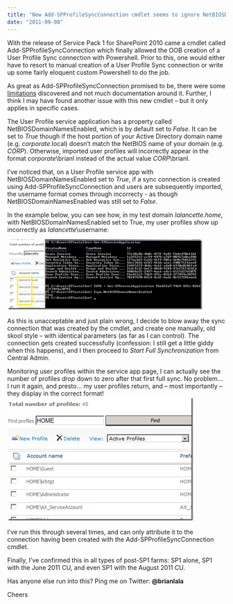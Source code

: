 ```yaml
---
title: "New Add-SPProfileSyncConnection cmdlet seems to ignore NetBIOSDomainNamesEnabled property?"
date: "2011-09-08"
---
```


With the release of Service Pack 1 for SharePoint 2010 came a cmdlet called Add-SPProfileSyncConnection which finally allowed the OOB creation of a User Profile Sync connection with Powershell. Prior to this, one would either have to resort to manual creation of a User Profile Sync connection or write up some fairly eloquent custom Powershell to do the job.

As great as Add-SPProfileSyncConnection promised to be, there were some [limitations](http://www.harbar.net/archive/2011/07/12/332.aspx) discovered and not much documentation around it. Further, I think I may have found another issue with this new cmdlet – but it only applies in specific cases.

The User Profile service application has a property called NetBIOSDomainNamesEnabled, which is by default set to _False_. It can be set to _True_ though if the host portion of your Active Directory domain name (e.g. _corporate_.local) doesn’t match the NetBIOS name of your domain (e.g. _CORP_). Otherwise, imported user profiles will incorrectly appear in the format _corporate_\\brianl instead of the actual value _CORP_\\brianl.

I’ve noticed that, on a User Profile service app with NetBIOSDomainNamesEnabled set to _True_, if a sync connection is created using Add-SPProfileSyncConnection and users are subsequently imported, the username format comes through incorrecty - as though NetBIOSDomainNamesEnabled was still set to _False_.

In the example below, you can see how, in my test domain _lalancette.home_, with NetBIOSDomainNamesEnabled set to True, my user profiles show up incorrectly as _lalancette_\\username:

[![After_Add-SPProfileSyncConnection-Highlight](images/After_Add-SPProfileSyncConnection-Highlight_thumb.png)](http://spinsiders.com/brianlala/files/2011/09/After_Add-SPProfileSyncConnection-Highlight.png)

As this is unacceptable and just plain wrong, I decide to blow away the sync connection that was created by the cmdlet, and create one manually, old skool style – with identical parameters (as far as I can control). The connection gets created successfully (confession: I still get a little giddy when this happens), and I then proceed to _Start Full Synchronization_ from Central Admin.

Monitoring user profiles within the service app page, I can actually see the number of profiles _drop_ down to zero after that first full sync. No problem... I run it again, and presto… my user profiles return, and – most importantly – they display in the correct format! [![After_ManualProfileSyncConnectionCreation](images/After_ManualProfileSyncConnectionCreation_thumb.png)](http://spinsiders.com/brianlala/files/2011/09/After_ManualProfileSyncConnectionCreation.png)

I’ve run this through several times, and can only attribute it to the connection having been created with the Add-SPProfileSyncConnection cmdlet.

Finally, I’ve confirmed this in all types of post-SP1 farms: SP1 alone, SP1 with the June 2011 CU, and even SP1 with the August 2011 CU.

Has anyone else run into this? Ping me on Twitter: **@brianlala**

Cheers

